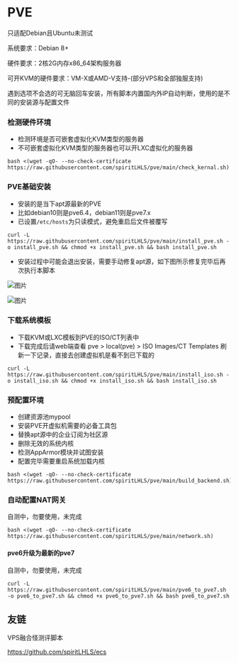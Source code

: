 # PVE

只适配Debian且Ubuntu未测试

系统要求：Debian 8+

硬件要求：2核2G内存x86_64架构服务器

可开KVM的硬件要求：VM-X或AMD-V支持-(部分VPS和全部独服支持)

遇到选项不会选的可无脑回车安装，所有脚本内置国内外IP自动判断，使用的是不同的安装源与配置文件

### 检测硬件环境

- 检测环境是否可嵌套虚拟化KVM类型的服务器
- 不可嵌套虚拟化KVM类型的服务器也可以开LXC虚拟化的服务器

```
bash <(wget -qO- --no-check-certificate https://raw.githubusercontent.com/spiritLHLS/pve/main/check_kernal.sh)
```

### PVE基础安装

- 安装的是当下apt源最新的PVE
- 比如debian10则是pve6.4，debian11则是pve7.x
- 已设置```/etc/hosts```为只读模式，避免重启后文件被覆写

```
curl -L https://raw.githubusercontent.com/spiritLHLS/pve/main/install_pve.sh -o install_pve.sh && chmod +x install_pve.sh && bash install_pve.sh
```

- 安装过程中可能会退出安装，需要手动修复apt源，如下图所示修复完毕后再次执行本脚本

![图片](https://user-images.githubusercontent.com/103393591/220104992-9eed2601-c170-46b9-b8b7-de141eeb6da4.png)

![图片](https://user-images.githubusercontent.com/103393591/220105032-72623188-4c44-43c0-b3f1-7ce267163687.png)

### 下载系统模板

- 下载KVM或LXC模板到PVE的ISO/CT列表中
- 下载完成后请web端查看 pve > local(pve) > ISO Images/CT Templates 刷新一下记录，直接去创建虚拟机是看不到已下载的

```
curl -L https://raw.githubusercontent.com/spiritLHLS/pve/main/install_iso.sh -o install_iso.sh && chmod +x install_iso.sh && bash install_iso.sh
```

### 预配置环境

- 创建资源池mypool
- 安装PVE开虚拟机需要的必备工具包
- 替换apt源中的企业订阅为社区源
- 删除无效的系统内核
- 检测AppArmor模块并试图安装
- 配置完毕需要重启系统加载内核

```
bash <(wget -qO- --no-check-certificate https://raw.githubusercontent.com/spiritLHLS/pve/main/build_backend.sh)
```

### 自动配置NAT网关

自测中，勿要使用，未完成

```
bash <(wget -qO- --no-check-certificate https://raw.githubusercontent.com/spiritLHLS/pve/main/network.sh)
```

#### pve6升级为最新的pve7

自测中，勿要使用，未完成

```
curl -L https://raw.githubusercontent.com/spiritLHLS/pve/main/pve6_to_pve7.sh -o pve6_to_pve7.sh && chmod +x pve6_to_pve7.sh && bash pve6_to_pve7.sh
```

## 友链

VPS融合怪测评脚本

https://github.com/spiritLHLS/ecs
